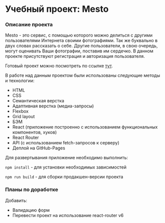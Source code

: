 # Учебный проект: Mesto

### Описание проекта
Mesto - это сервис, с помощью которого можно делиться с другими пользователями Интернета своими фотографиями. Так же буквально в двух словах рассказать о себе. Другие пользователи, в свою очередь, могут оценивать Ваши фотографии, поставив им сердечко. В данном проекте присутствуют регистрация и авторизация пользователя.

Готовый проект можно посмотреть по ссылке [тут](https://marinicheva.github.io/react-mesto-auth/).


В работе над данным проектом были использованы следующие методы и технологии:
* HTML
* CSS
* Семантическая верстка
* Адаптивная верстка (медиа-запросы)
* Flexbox
* Grid layout
* БЭМ
* React (приложение построенно с использованием функциональных компонентов, хуков)
* React Router
* API (с использованием fetch-запросов к серверу)
* Деплой на GitHub-Pages

Для развертывания приложение необходимо выполнить:

`npm install` - для установки необходимых зависимостей

`npm run build` - для сборки продакшен-версии проекта

### Планы по доработке
Добавить:

* Валидацию форм
* Перевести проект на использование react-router v6
